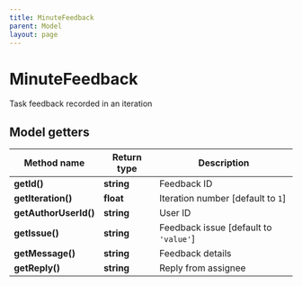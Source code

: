 ```yaml
---
title: MinuteFeedback
parent: Model
layout: page
---
```


# MinuteFeedback

Task feedback recorded in an iteration

## Model getters

Method name | Return type | Description
------------ | ------------- | -------------
**getId()** | **string** | Feedback ID
**getIteration()** | **float** | Iteration number [default to `1`]
**getAuthorUserId()** | **string** | User ID
**getIssue()** | **string** | Feedback issue [default to `'value'`]
**getMessage()** | **string** | Feedback details
**getReply()** | **string** | Reply from assignee

